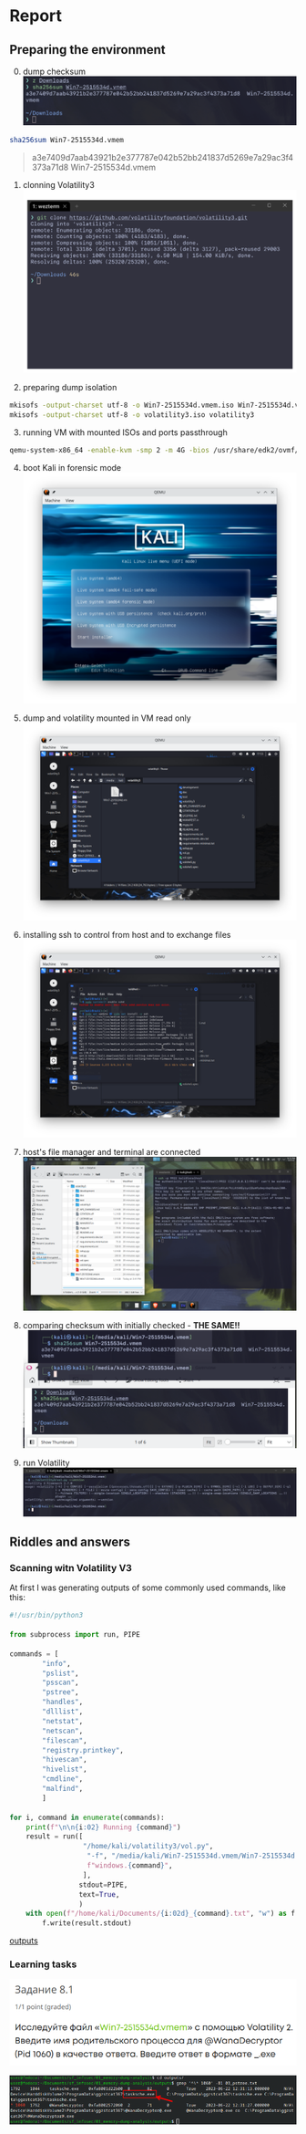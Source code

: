 # Report

## Preparing the environment

00. dump checksum
![](./00_dump-checksum.png)

```bash
sha256sum Win7-2515534d.vmem
```
> a3e7409d7aab43921b2e377787e042b52bb241837d5269e7a29ac3f4373a71d8  Win7-2515534d.vmem

01. clonning Volatility3
![](./02_clonning-volatility.png)

02. preparing dump isolation
```bash
mkisofs -output-charset utf-8 -o Win7-2515534d.vmem.iso Win7-2515534d.vmem
mkisofs -output-charset utf-8 -o volatility3.iso volatility3
```

03. running VM with mounted ISOs and ports passthrough
```bash
qemu-system-x86_64 -enable-kvm -smp 2 -m 4G -bios /usr/share/edk2/ovmf/OVMF_CODE.fd -drive file=kali-linux-2024.1-live-amd64.iso,format=raw,index=0,media=cdrom -drive file=Win7-2515534d.vmem.iso,format=raw,index=1,media=cdrom -drive file=volatility3.iso,format=raw,index=2,media=cdrom -nic hostfwd=tcp:127.0.0.1:9922-0.0.0.0:22,hostfwd=tcp:127.0.0.1:9980-0.0.0.0:80
```

04. boot Kali in forensic mode
![](./04_kali-selecting-forensic-mode.png)

05. dump and volatility mounted in VM read only
![](./05_dump-and-volatility-mounted.png)

06. installing ssh to control from host and to exchange files
![](./06_installing-ssh-in-vm.png)

07. host's file manager and terminal are connected
![](./07_file-manager-and-terminal-passthrough.png)

08. comparing checksum with initially checked - **THE SAME!!**
![](./08_checksum-again.png)

09. run Volatility
![](./09_volatility-running.png)


## Riddles and answers

### Scanning witn Volatility V3

At first I was generating outputs of some commonly used commands, like this:

```python
#!/usr/bin/python3

from subprocess import run, PIPE

commands = [
        "info",
        "pslist",
        "psscan",
        "pstree",
        "handles",
        "dlllist",
        "netstat",
        "netscan",
        "filescan",
        "registry.printkey",
        "hivescan",
        "hivelist",
        "cmdline",
        "malfind",
        ]

for i, command in enumerate(commands):
    print(f"\n\n{i:02} Running {command}")
    result = run([
                  "/home/kali/volatility3/vol.py",
                   "-f", "/media/kali/Win7-2515534d.vmem/Win7-2515534d.vmem",
                   f"windows.{command}",
                  ],
                 stdout=PIPE,
                 text=True,
                 )
    with open(f"/home/kali/Documents/{i:02d}_{command}.txt", "w") as f:
        f.write(result.stdout)
```

[outputs](./outputs)

### Learning tasks

![8.1](img/8.1.png)

![8.1 answer](img/8.1_answer.png)